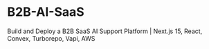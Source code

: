 # B2B-AI-SaaS
Build and Deploy a B2B SaaS AI Support Platform | Next.js 15, React, Convex, Turborepo, Vapi, AWS
